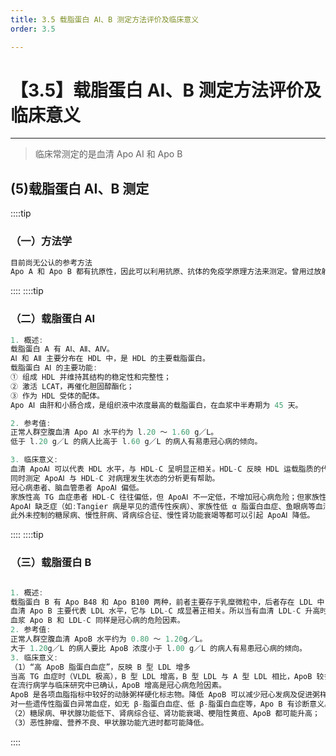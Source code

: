 ```yaml
---
title: 3.5 载脂蛋白 AⅠ、B 测定方法评价及临床意义
order: 3.5

---
```


# 【3.5】载脂蛋白 AⅠ、B 测定方法评价及临床意义

<kaodian :text="'生物化学检验记忆卡'" />

<!-- ######  第三章 脂代谢及高脂蛋白血症的检查

> 临床生化检验 -->

<beitiS/>

---

> 临床常测定的是血清 Apo AⅠ 和 Apo B

## (5)载脂蛋白 AⅠ、B 测定

<son :text="'生物化学检验记忆卡'" text1="(3)载脂蛋白 AⅠ、B测定" :textOption="[['熟练掌握','专业知识','专业实践能力'],['熟练掌握','专业知识','专业实践能力'],['熟练掌握','专业知识','专业实践能力']]" />

::::tip

### （一）方法学

```js
目前尚无公认的参考方法
Apo A 和 Apo B 都有抗原性，因此可以利用抗原、抗体的免疫学原理方法来测定。曾用过放射免疫扩散、放射免疫等方法，现已改用免疫透射比浊法，可以直接在自动生化分析仪上操作。应注意用多点校准和数学方程进行曲线拟合制备剂量-响应曲线。
```

::::
::::tip

### （二）载脂蛋白 AⅠ

```js
1. 概述:
载脂蛋白 A 有 AⅠ、AⅡ、AⅣ。
AⅠ 和 AⅡ 主要分布在 HDL 中，是 HDL 的主要载脂蛋白。
载脂蛋白 AⅠ 的主要功能:
① 组成 HDL 并维持其结构的稳定性和完整性；
② 激活 LCAT，再催化胆固醇酯化；
③ 作为 HDL 受体的配体。
Apo AⅠ 由肝和小肠合成，是组织液中浓度最高的载脂蛋白，在血浆中半寿期为 45 天。

2. 参考值:
正常人群空腹血清 Apo AⅠ 水平约为 l.20 ～ 1.60 g／L。
低于 l.20 g／L 的病人比高于 l.60 g／L 的病人有易患冠心病的倾向。

3. 临床意义:
血清 ApoAⅠ 可以代表 HDL 水平，与 HDL-C 呈明显正相关。HDL-C 反映 HDL 运载脂质的代谢状态，而 ApoAⅠ 则反映 HDL 颗粒的合成与分解代谢。
同时测定 ApoAⅠ 与 HDL-C 对病理发生状态的分析更有帮助。
冠心病患者、脑血管患者 ApoAⅠ 偏低。
家族性高 TG 血症患者 HDL-C 往往偏低，但 ApoAⅠ 不一定低，不增加冠心病危险；但家族性混合型高脂血症患者 ApoAⅠ 与 HDL-C 却会轻度下降，冠心病危险性高。
ApoAⅠ 缺乏症（如:Tangier 病是罕见的遗传性疾病）、家族性低 α 脂蛋白血症、鱼眼病等血清中 ApoAⅠ 与 HDL-C 极低。
此外未控制的糖尿病、慢性肝病、肾病综合征、慢性肾功能衰竭等都可以引起 ApoAⅠ 降低。

```

::::
::::tip

### （三）载脂蛋白 B

```js

1. 概述:
载脂蛋白 B 有 Apo B48 和 Apo B100 两种，前者主要存于乳糜微粒中，后者存在 LDL 中，Apo B 是 LDL 含量最大的蛋白，90%以上的 Apo B 是在 LDL 中，其余的在 VLDL 中。
血清 Apo B 主要代表 LDL 水平，它与 LDL-C 成显著正相关。所以当有血清 LDL-C 升高时，血清 Apo B 也升高，甚至在还未出现高胆固醇血症时 Apo B 已升高。
血浆 Apo B 和 LDL-C 同样是冠心病的危险因素。
2. 参考值:
正常人群空腹血清 ApoB 水平约为 0.80 ～ 1.20g／L。
大于 1.20g／L 的病人要比 ApoB 浓度小于 l.00 g／L 的病人有易患冠心病的倾向。
3. 临床意义:
（1）“高 ApoB 脂蛋白血症”，反映 B 型 LDL 增多
当高 TG 血症时（VLDL 极高），B 型 LDL 增高，B 型 LDL 与 A 型 LDL 相比，ApoB 较多而胆固醇（chol）较少，故可出现 LDL-C 虽然不高，但血清 ApoB 增高的情况，所以 ApoB 与 LDL-C 同时测定有利于临床判断。
在流行病学与临床研究中已确认，ApoB 增高是冠心病危险因素。
ApoB 是各项血脂指标中较好的动脉粥样硬化标志物。降低 ApoB 可以减少冠心发病及促进粥样斑块的消退。
对一些遗传性脂蛋白异常血症，如无 β-脂蛋白血症、低 β-脂蛋白血症等，Apo B 有诊断意义。
（2）糖尿病、甲状腺功能低下、肾病综合征、肾功能衰竭、梗阻性黄疸、ApoB 都可能升高；
（3）恶性肿瘤、营养不良、甲状腺功能亢进时都可能降低。

```

::::
